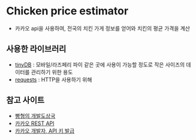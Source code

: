 # Chicken price estimator
- 카카오 api을 사용하여, 전국의 치킨 가게 정보를 얻어와 치킨의 평균 가격을 계산

## 사용한 라이브러리
- [tinyDB](https://tinydb.readthedocs.io/en/latest/) : 모바일/라즈페리 파이 같은 곳에 사용이 가능할 정도로 작은 사이즈의 데이터를 관리하기 위한 용도
- [requests](https://pypi.org/project/requests/) : HTTP을 사용하기 위해

## 참고 사이트
- [빵형의 개발도상국](https://www.youtube.com/@bbanghyong)
- [카카오 REST API](https://developers.kakao.com/docs/latest/ko/local/dev-guide#search-by-keyword)
- [카카오 개발자, API 키 발급](https://developers.kakao.com/)
